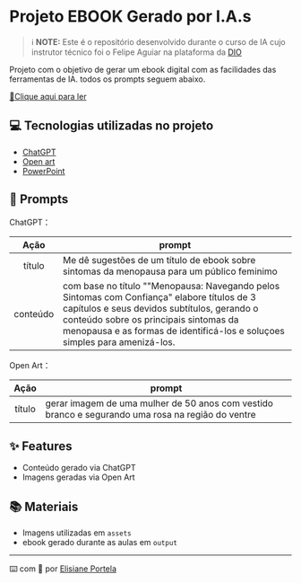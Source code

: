 # Projeto EBOOK Gerado por I.A.s


 > ℹ️ **NOTE:** Este é o repositório desenvolvido durante o curso de IA cujo instrutor técnico foi o Felipe Aguiar na plataforma da [DIO](https://dio.me)

Projeto com o objetivo de gerar um ebook digital com as facilidades das ferramentas de IA. todos os prompts
seguem abaixo.

<a href="https://github.com/felipeAguiarCode/prompts-recipe-to-create-a-ebook/blob/main/output/ebook menopausa ia.pdf" title="View PDF now"> 📕Clique aqui para ler</a>

## 💻 Tecnologias utilizadas no projeto

- [ChatGPT](https://chat.openai.com/) 
- [Open art](https://openart.ai/home)
- [PowerPoint](https://www.microsoft.com/en/microsoft-365/powerpoint)

## 🧠 Prompts


ChatGPT：

|   Ação   | prompt                                                                                                                                                                                                                                                                         |
| :------: | ------------------------------------------------------------------------------------------------------------------------------------------------------------------------------------------------------------------------------------------------------------------------------ |
|  título  | Me dê sugestões de um título de ebook sobre sintomas da menopausa para um público feminimo|
| conteúdo | com base no título ""Menopausa: Navegando pelos Sintomas com Confiança" elabore títulos de 3 capítulos e seus devidos subtítulos, gerando o conteúdo sobre os principais sintomas da menopausa e as formas de identificá-los e soluçoes simples para amenizá-los. |


Open Art：

|  Ação  | prompt                                                                                 |
| :----: | -------------------------------------------------------------------------------------- |
| título | gerar imagem de uma mulher de 50 anos com vestido branco e segurando uma rosa na região do ventre |

## ✨ Features

- Conteúdo gerado via ChatGPT
- Imagens geradas via Open Art

## 📚 Materiais

- Imagens utilizadas em `assets`
- ebook gerado durante as aulas em `output`

---

⌨️ com 💜 por [Elisiane Portela](https://github.com/eliport1981)
